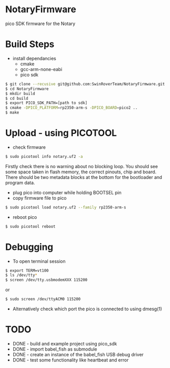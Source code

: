 # NotaryFirmware
pico SDK firmware for the Notary

# Build Steps
- install dependancies
    - cmake
    - gcc-arm-none-eabi
    - pico sdk

```sh
$ git clone --recusive git@github.com:SwinRoverTeam/NotaryFirmware.git
$ cd NotaryFirmware
$ mkdir build
$ cd build
$ export PICO_SDK_PATH=[path to sdk]
$ cmake -DPICO_PLATFORM=rp2350-arm-s -DPICO_BOARD=pico2 ..
$ make
```

# Upload - using PICOTOOL

- check firmware
```sh
$ sudo picotool info notary.uf2 -a
```
Firstly check there is no warning about no blocking loop.
You should see some space taken in flash memory, the correct pinouts, chip and board.
There should be two metadata blocks at the bottom for the bootloader and program data.

- plug pico into computer while holding BOOTSEL pin
- copy firmware file to pico

```sh
$ sudo picotool load notary.uf2 --family rp2350-arm-s
```
- reboot pico
```sh
$ sudo picotool reboot
```

# Debugging

- To open terminal session

```sh
$ export TERM=vt100
$ ls /dev/tty*
$ screen /dev/tty.usbmodemXXX 115200
```

or
```sh
$ sudo screen /dev/ttyACM0 115200
```

- Alternatively check which port the pico is connected to using dmesg(1)

# TODO
- DONE - build and example project using pico_sdk
- DONE - import babel_fish as submodule
- DONE - create an instance of the babel_fish USB debug driver
- DONE - test some functionality like heartbeat and error
